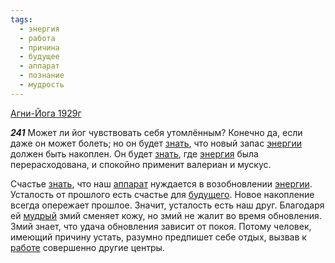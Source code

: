 ```yaml
---
tags:
  - энергия
  - работа
  - причина
  - будущее
  - аппарат
  - познание
  - мудрость
---
```


[Агни-Йога 1929г](https://127.0.0.1:4002/agni/1929)

___241___
Может ли йог чувствовать себя утомлённым? Конечно да, если даже он может болеть; но он будет [знать](../../../tags/#познание), что новый запас [энергии](../../../tags/#[энергия](../../../tags/#энергия)) должен быть накоплен. Он будет [знать](../../../tags/#познание), где [энергия](../../../tags/#энергия) была перерасходована, и спокойно применит валериан и мускус.   

Счастье [знать](../../../tags/#познание), что наш [аппарат](../../../tags/#аппарат) нуждается в возобновлении [энергии](../../../tags/#[энергия](../../../tags/#энергия)). Усталость от прошлого есть счастье для [будущего](../../../tags/#будущее). Новое накопление всегда опережает прошлое. Значит, усталость есть наш друг. Благодаря ей [мудрый](../../../tags/#мудрость) змий сменяет кожу, но змий не жалит во время обновления. Змий знает, что удача обновления зависит от покоя. Потому человек, имеющий причину устать, разумно предпишет себе отдых, вызвав к [работе](../../../tags/#работа) совершенно другие центры.